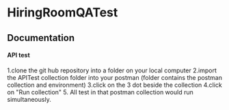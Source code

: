 # HiringRoomQATest
## Documentation 

#### API test
1.clone the git hub repository into a folder on your local computer
2.import the APITest collection folder into your postman (folder contains the postman collection and environment)
3.click on the 3 dot beside the collection 
4.click on "Run collection"
5. All test in that postman collection would run simultaneously.
